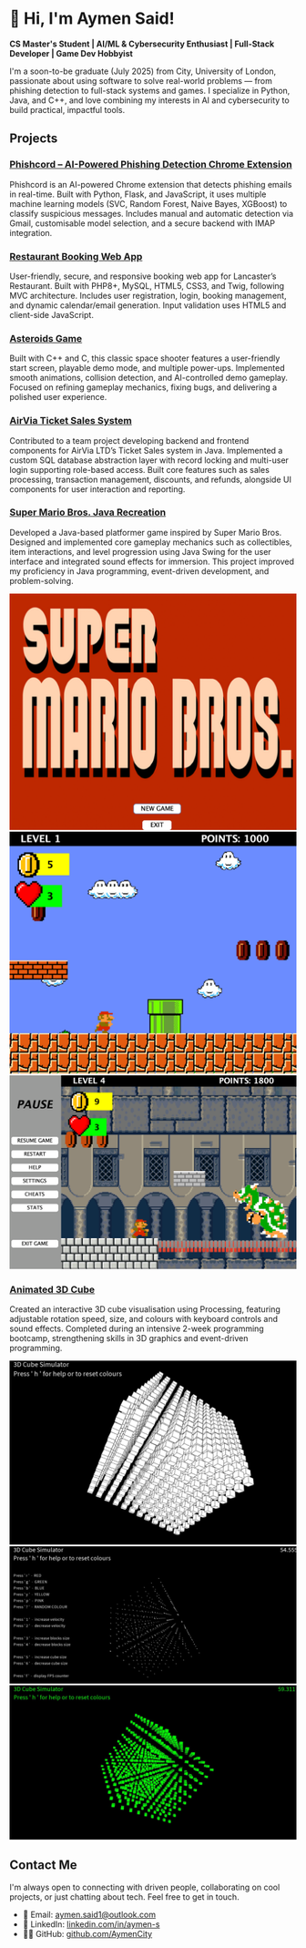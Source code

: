 # 👋 Hi, I'm Aymen Said!
**CS Master's Student | AI/ML & Cybersecurity Enthusiast | Full-Stack Developer | Game Dev Hobbyist**

I'm a soon-to-be graduate (July 2025) from City, University of London, passionate about using software to solve real-world problems — from phishing detection to full-stack systems and games. I specialize in Python, Java, and C++, and love combining my interests in AI and cybersecurity to build practical, impactful tools.

## Projects
### [Phishcord – AI-Powered Phishing Detection Chrome Extension](https://github.com/AymenCity/phishcord-phishing-detector)
Phishcord is an AI-powered Chrome extension that detects phishing emails in real-time. Built with Python, Flask, and JavaScript, it uses multiple machine learning models (SVC, Random Forest, Naive Bayes, XGBoost) to classify suspicious messages. Includes manual and automatic detection via Gmail, customisable model selection, and a secure backend with IMAP integration.

### [Restaurant Booking Web App](https://github.com/AymenCity/lancasters-web-dev-bookings)
User-friendly, secure, and responsive booking web app for Lancaster’s Restaurant. Built with PHP8+, MySQL, HTML5, CSS3, and Twig, following MVC architecture. Includes user registration, login, booking management, and dynamic calendar/email generation. Input validation uses HTML5 and client-side JavaScript.

### [Asteroids Game](https://github.com/AymenCity/IN2026-Asteroids)
Built with C++ and C, this classic space shooter features a user-friendly start screen, playable demo mode, and multiple power-ups. Implemented smooth animations, collision detection, and AI-controlled demo gameplay. Focused on refining gameplay mechanics, fixing bugs, and delivering a polished user experience.

### [AirVia Ticket Sales System](https://github.com/AymenCity/TeamProject)
Contributed to a team project developing backend and frontend components for AirVia LTD’s Ticket Sales system in Java. Implemented a custom SQL database abstraction layer with record locking and multi-user login supporting role-based access. Built core features such as sales processing, transaction management, discounts, and refunds, alongside UI components for user interaction and reporting.

### [Super Mario Bros. Java Recreation](https://github.com/AymenCity/citygame2122-AymenCity)
Developed a Java-based platformer game inspired by Super Mario Bros. Designed and implemented core gameplay mechanics such as collectibles, item interactions, and level progression using Java Swing for the user interface and integrated sound effects for immersion. This project improved my proficiency in Java programming, event-driven development, and problem-solving.

![Start Screen](/assets/img/image0.png)
![Gameplay](/assets/img/image1.png)
![Menu](/assets/img/image2.png)

### [Animated 3D Cube](https://github.com/AymenCity/bootcamp_project)
Created an interactive 3D cube visualisation using Processing, featuring adjustable rotation speed, size, and colours with keyboard controls and sound effects. Completed during an intensive 2-week programming bootcamp, strengthening skills in 3D graphics and event-driven programming.

![cube0](/assets/img/cube0.jpg)
![cube1](/assets/img/cube1.jpg)
![cube2](/assets/img/cube2.jpg)

## Contact Me
I'm always open to connecting with driven people, collaborating on cool projects, or just chatting about tech. Feel free to get in touch.

- 📧 Email: [aymen.said1@outlook.com](mailto:aymen.said1@outlook.com)  
- 💼 LinkedIn: [linkedin.com/in/aymen-s](https://www.linkedin.com/in/aymen-s/)  
- 🧑‍💻 GitHub: [github.com/AymenCity](https://github.com/AymenCity)
